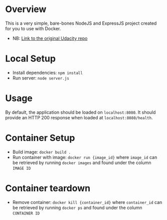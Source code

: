 # Overview
This is a very simple, bare-bones NodeJS and ExpressJS project created for you to use with Docker.

* NB: [Link to the original Udacity repo](https://github.com/udacity/nd9990-c3-microservices-exercises/tree/master/lesson-5-kubernetes-for-production/exercises/simple-express)

# Local Setup
* Install dependencies: `npm install`
* Run server: `node server.js`

# Usage
By default, the application should be loaded on `localhost:8080`. It should provide an HTTP 200 response when loaded at `localhost:8080/health`.

# Container Setup
* Build image: `docker build .`
* Run container with image: `docker run {image_id}` where `image_id` can be retrieved by running `docker images` and found under the column `IMAGE ID`

# Container teardown
* Remove container: `docker kill {container_id}` where `container_id` can be retrieved by running `docker ps` and found under the column `CONTAINER ID`
